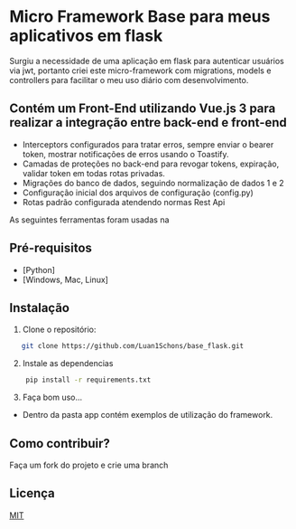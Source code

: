 # Micro Framework Base para meus aplicativos em flask

Surgiu a necessidade de uma aplicação em flask para autenticar usuários via jwt, portanto criei este micro-framework com migrations, models e controllers
para facilitar o meu uso diário com desenvolvimento.

## Contém um Front-End utilizando Vue.js 3 para realizar a integração entre back-end e front-end
- Interceptors configurados para tratar erros, sempre enviar o bearer token, mostrar notificações de erros usando o Toastify.
- Camadas de proteções no back-end para revogar tokens, expiração, validar token em todas rotas privadas.
- Migrações do banco de dados, seguindo normalização de dados 1 e 2
- Configuração inicial dos arquivos de configuração (config.py)
- Rotas padrão configurada atendendo normas Rest Api

As seguintes ferramentas foram usadas na
## Pré-requisitos

- [Python]
- [Windows, Mac, Linux]

## Instalação

1. Clone o repositório:

```bash
   git clone https://github.com/Luan1Schons/base_flask.git
   ```

2. Instale as dependencias
```bash
    pip install -r requirements.txt
   ```

3. Faça bom uso...
- Dentro da pasta app contém exemplos de utilização do framework.

## Como contribuir?
Faça um fork do projeto e crie uma branch


## Licença
[MIT](https://choosealicense.com/licenses/mit/)
